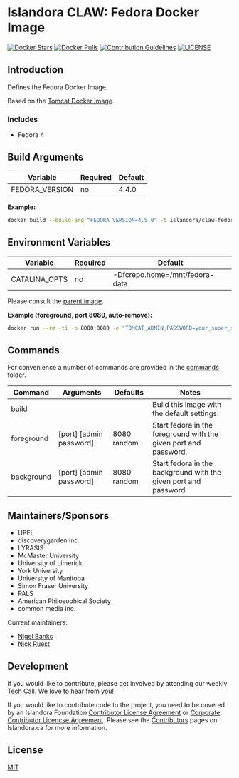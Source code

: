 # Islandora CLAW: Fedora Docker Image

[![Docker Stars](https://img.shields.io/docker/stars/islandora/claw-fedora.svg)](https://hub.docker.com/r/islandora/claw-fedora/)
[![Docker Pulls](https://img.shields.io/docker/pulls/islandora/claw-fedora.svg)](https://hub.docker.com/r/islandora/claw-fedora/)
[![Contribution Guidelines](http://img.shields.io/badge/CONTRIBUTING-Guidelines-blue.svg)](./CONTRIBUTING.md)
[![LICENSE](https://img.shields.io/badge/license-MIT-blue.svg?style=flat-square)](./LICENSE)

## Introduction

Defines the Fedora Docker Image. 

Based on the [Tomcat Docker Image](https://github.com/Islandora-CLAW/docker-tomcat).

### Includes

* Fedora 4

## Build Arguments

| Variable       | Required | Default |
|----------------|----------|---------|
| FEDORA_VERSION | no       |   4.4.0 |

**Example:**
```bash
docker build --build-arg "FEDORA_VERSION=4.5.0" -t islandora/claw-fedora .
```

## Environment Variables

| Variable      | Required | Default                        |
|---------------|----------|--------------------------------|
| CATALINA_OPTS | no       | -Dfcrepo.home=/mnt/fedora-data |

Please consult the
[parent image](https://github.com/Islandora-CLAW/docker-tomcat).

**Example (foreground, port 8080, auto-remove):**
```bash
docker run --rm -ti -p 8080:8080 -e "TOMCAT_ADMIN_PASSWORD=your_super_secure_password" islandora/claw-fedora
```

## Commands

For convenience a number of commands are provided in the [commands](/commands) folder.

| Command    | Arguments               | Defaults    | Notes                                                            |
|------------|-------------------------|-------------|------------------------------------------------------------------|
| build      |                         |             | Build this image with the default settings.                      |
| foreground | [port] [admin password] | 8080 random | Start fedora in the foreground with the given port and password. |
| background | [port] [admin password] | 8080 random | Start fedora in the background with the given port and password. |

## Maintainers/Sponsors

* UPEI
* discoverygarden inc.
* LYRASIS
* McMaster University
* University of Limerick
* York University
* University of Manitoba
* Simon Fraser University
* PALS
* American Philosophical Society
* common media inc.

Current maintainers:

* [Nigel Banks](https://github.com/nigelgbanks)
* [Nick Ruest](https://github.com/ruebot)

## Development

If you would like to contribute, please get involved by attending our weekly [Tech Call](https://github.com/Islandora-CLAW/CLAW/wiki). We love to hear from you!

If you would like to contribute code to the project, you need to be covered by an Islandora Foundation [Contributor License Agreement](http://islandora.ca/sites/default/files/islandora_cla.pdf) or [Corporate Contributor Licencse Agreement](http://islandora.ca/sites/default/files/islandora_ccla.pdf). Please see the [Contributors](http://islandora.ca/resources/contributors) pages on Islandora.ca for more information.

## License

[MIT](https://opensource.org/licenses/MIT)
